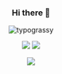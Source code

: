 <div align='center'>

### Hi there 👋

![typograssy](https://typograssy.deno.dev/api?text=ENJOY%20DEVELOPMENT!%20)

![](https://github-readme-stats.vercel.app/api?username=mob-sakai&count_private=true&show_icons=true)
![](https://github-readme-stats.vercel.app/api/top-langs/?username=mob-sakai&layout=compact&langs_count=8)

![](https://github-profile-trophy.vercel.app/?username=mob-sakai&rank=-C,-B)

</div>
